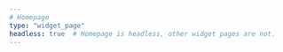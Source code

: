 ```yaml
---
# Homepage
type: "widget_page"
headless: true  # Homepage is headless, other widget pages are not.
---
```

